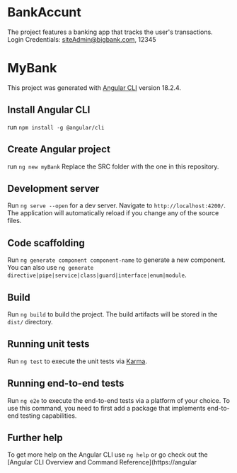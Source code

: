 # BankAccunt
The project features a banking app that tracks the user's transactions.
Login Credentials: siteAdmin@bigbank.com, 12345

# MyBank
This project was generated with [Angular CLI](https://github.com/angular/angular-cli) version 18.2.4.

## Install Angular CLI
run `npm install -g @angular/cli`

## Create Angular project
run `ng new myBank`
Replace the SRC folder with the one in this repository. 

## Development server
Run `ng serve --open` for a dev server. Navigate to `http://localhost:4200/`. The application will automatically reload if you change any of the source files.

## Code scaffolding
Run `ng generate component component-name` to generate a new component. You can also use `ng generate directive|pipe|service|class|guard|interface|enum|module`.

## Build
Run `ng build` to build the project. The build artifacts will be stored in the `dist/` directory.

## Running unit tests
Run `ng test` to execute the unit tests via [Karma](https://karma-runner.github.io).

## Running end-to-end tests
Run `ng e2e` to execute the end-to-end tests via a platform of your choice. To use this command, you need to first add a package that implements end-to-end testing capabilities.

## Further help
To get more help on the Angular CLI use `ng help` or go check out the [Angular CLI Overview and Command Reference](https://angular
